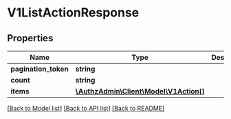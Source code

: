 # V1ListActionResponse

## Properties
Name | Type | Description | Notes
------------ | ------------- | ------------- | -------------
**pagination_token** | **string** |  | [optional] 
**count** | **string** |  | [optional] 
**items** | [**\AuthzAdmin\Client\Model\V1Action[]**](V1Action.md) |  | [optional] 

[[Back to Model list]](../README.md#documentation-for-models) [[Back to API list]](../README.md#documentation-for-api-endpoints) [[Back to README]](../README.md)


